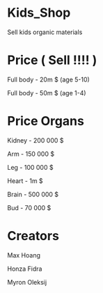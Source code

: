# Kids_Shop
Sell kids organic materials

# Price ( Sell !!!! )

Full body - 20m $ (age 5-10) 

Full body - 50m $ (age 1-4)

# Price Organs 
Kidney - 200 000 $

Arm - 150 000 $

Leg - 100 000 $

Heart - 1m $

Brain - 500 000 $

Bud - 70 000 $

# Creators 

Max Hoang 

Honza Fidra

Myron Oleksij

